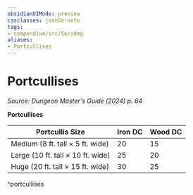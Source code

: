 ```yaml
---
obsidianUIMode: preview
cssclasses: json5e-note
tags:
- compendium/src/5e/xdmg
aliases:
- Portcullises
---
```

# Portcullises
*Source: Dungeon Master's Guide (2024) p. 64* 

**Portcullises**

| Portcullis Size | Iron DC | Wood DC |
|-----------------|---------|---------|
| Medium (8 ft. tall × 5 ft. wide) | 20 | 15 |
| Large (10 ft. tall × 10 ft. wide) | 25 | 20 |
| Huge (20 ft. tall × 15 ft. wide) | 30 | 25 |
^portcullises